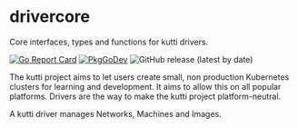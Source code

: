 # drivercore
Core interfaces, types and functions for kutti drivers.

[![Go Report Card](https://goreportcard.com/badge/github.com/kuttiproject/drivercore)](https://goreportcard.com/report/github.com/kuttiproject/drivercore)
[![PkgGoDev](https://pkg.go.dev/badge/github.com/kuttiproject/drivercore)](https://pkg.go.dev/github.com/kuttiproject/drivercore)
![GitHub release (latest by date)](https://img.shields.io/github/v/release/kuttiproject/drivercore?include_prereleases)

The kutti project aims to let users create small, non production Kubernetes clusters for 
learning and development. It aims to allow this on all popular platforms. Drivers are the
way to make the kutti project platform-neutral.

A kutti driver manages Networks, Machines and Images. 
